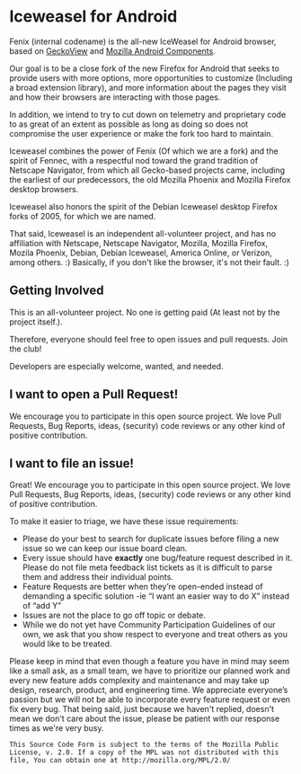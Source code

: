 # Iceweasel for Android

Fenix (internal codename) is the all-new IceWeasel for Android browser, based on [GeckoView](https://mozilla.github.io/geckoview/) and [Mozilla Android Components](https://mozac.org/).

Our goal is to be a close fork of the new Firefox for Android that seeks to provide users with more options, more opportunities to customize (Including a broad extension library), and more information about the pages they visit and how their browsers are interacting with those pages.

In addition, we intend to try to cut down on telemetry and proprietary code to as great of an extent as possible as long as doing so does not compromise the user experience or make the fork too hard to maintain.

Iceweasel combines the power of Fenix (Of which we are a fork) and the spirit of Fennec, with a respectful nod toward the grand tradition of Netscape Navigator, from which all Gecko-based projects came, including the earliest of our predecessors, the old Mozilla Phoenix and Mozilla Firefox desktop browsers.

Iceweasel also honors the spirit of the Debian Iceweasel desktop Firefox forks of 2005, for which we are named.

That said, Iceweasel is an independent all-volunteer project, and has no affiliation with Netscape, Netscape Navigator, Mozilla, Mozilla Firefox, Mozila Phoenix, Debian, Debian Iceweasel, America Online, or Verizon, among others. :)  Basically, if you don't like the browser, it's not their fault. :)

## Getting Involved

This is an all-volunteer project.  No one is getting paid (At least not by the project itself.).

Therefore, everyone should feel free to open issues and pull requests.  Join the club!

Developers are especially welcome, wanted, and needed.


## I want to open a Pull Request!

We encourage you to participate in this open source project. We love Pull Requests, Bug Reports, ideas, (security) code reviews or any other kind of positive contribution.

## I want to file an issue!

Great! We encourage you to participate in this open source project. We love Pull Requests, Bug Reports, ideas, (security) code reviews or any other kind of positive contribution.

To make it easier to triage, we have these issue requirements:

* Please do your best to search for duplicate issues before filing a new issue so we can keep our issue board clean.
* Every issue should have **exactly** one bug/feature request described in it. Please do not file meta feedback list tickets as it is difficult to parse them and address their individual points.
* Feature Requests are better when they’re open-ended instead of demanding a specific solution -ie  “I want an easier way to do X” instead of “add Y”
* Issues are not the place to go off topic or debate.
* While we do not yet have Community Participation Guidelines of our own, we ask that you show respect to everyone and treat others as you would like to be treated.

Please keep in mind that even though a feature you have in mind may seem like a small ask, as a small team, we have to prioritize our planned work and every new feature adds complexity and maintenance and may take up design, research, product, and engineering time. We appreciate everyone’s passion but we will not be able to incorporate every feature request or even fix every bug. That being said, just because we haven't replied, doesn't mean we don't care about the issue, please be patient with our response times as we're very busy.


    This Source Code Form is subject to the terms of the Mozilla Public
    License, v. 2.0. If a copy of the MPL was not distributed with this
    file, You can obtain one at http://mozilla.org/MPL/2.0/
